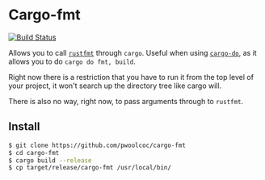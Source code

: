 # Cargo-fmt

[![Build Status](https://travis-ci.org/pwoolcoc/cargo-fmt.svg)](https://travis-ci.org/pwoolcoc/cargo-fmt)

Allows you to call [`rustfmt`](https://github.com/rust-lang-nursery/rustfmt)
through `cargo`. Useful when using
[`cargo-do`](https://github.com/pwoolcoc/cargo-do), as it allows you to do
`cargo do fmt, build`.

Right now there is a restriction that you have to run it from the top
level of your project, it won't search up the directory tree like cargo
will.

There is also no way, right now, to pass arguments through to `rustfmt`.

## Install

```bash
$ git clone https://github.com/pwoolcoc/cargo-fmt
$ cd cargo-fmt
$ cargo build --release
$ cp target/release/cargo-fmt /usr/local/bin/
```
